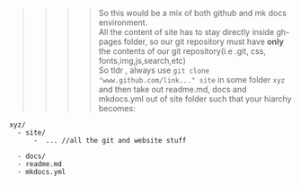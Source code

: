 >>>> So this would be a mix of both github and mk docs environment.  
>>>> All the content of site has to stay directly inside gh-pages folder, so our git repository must have **only** the contents of our git repository(i.e .git, css, fonts,img,js,search,etc)  
>>>> So tldr , always use `git clone "www.github.com/link..." site` in some folder `xyz` and then take out readme.md, docs and mkdocs.yml out of  site folder such that your hiarchy becomes:  
```
xyz/
  - site/
      -  ... //all the git and website stuff
	  
  - docs/
  - readme.md
  - mkdocs.yml
```

>>>> 